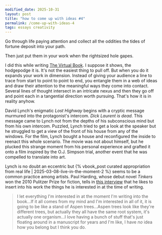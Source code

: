 ```yaml
---
modified_date: 2025-10-31
layout: post
title: "how to come up with ideas #4"
permalink: /come-up-with-ideas-4
tags: essays creativity
---
```


Go through life paying attention and collect all the oddities the tides of fortune deposit into your path.
<!--more-->
Then just put them in your work when the rightsized hole gapes.

I did this while writing [The Virtual Book](https://okjuan.medium.com/the-virtual-book-part-1-782ccd4cc360).
I suppose it shows, the hodgepodge it is.
It's not the easiest thing to pull off.
But when you do it expands your work in dimension.
Instead of giving your audience a line to trace from start to point to point to end, you entangle them in a web of ideas and draw their attention to the meaningful ways they come into contact.
Several lines of thought intersect in an intricate nexus and then they go off and point each in a tangential direction worth pursuing.
That's how it is in reality anyhow.

David Lynch's enigmatic _Lost Highway_ begins with a cryptic message murmured into the protagonist's intercom.
_Dick Laurent is dead._
This message came to Lynch not from the depths of his subconscious mind but from his own intercom.
Puzzled, Lynch tried to get a look at the speaker but he struggled to get a view of the front of his house from any of the windows.
For the film, Lynch bought a house and reconfigured the inside to reenact this whole scenario.
The movie was not about himself, but he plucked this strange moment from his personal experience and grafted it onto a film inspired by the O.J. Simpson trial, another event that he was compelled to translate into art.

Lynch is no doubt an eccentric but {% vbook_post curated appropriation from real life | 2025-03-08-live-in-the-moment-2 %} seems to be a common practice among artists.
Paul Harding, whose debut novel _Tinkers_ won the 2010 Pulitzer Prize for fiction, tells in [this interview](https://youtu.be/roLRPQPQU58?si=8azqvMoN7Jksu4ti) that he likes to insert into his work the things he is interested in at the time of writing.

> I let everything I'm interested in at the moment I'm writing into the book...If it all comes from my mind and I'm interested in all of it, it is going to be like a stand of Aspen trees...Aspen trees look like they're different trees, but actually they all have the same root system, it's actually one organism...I love having a bunch of stuff that's just floating around in a manuscript for years and I'm like, I have _no_ idea how you belong but I think you do.